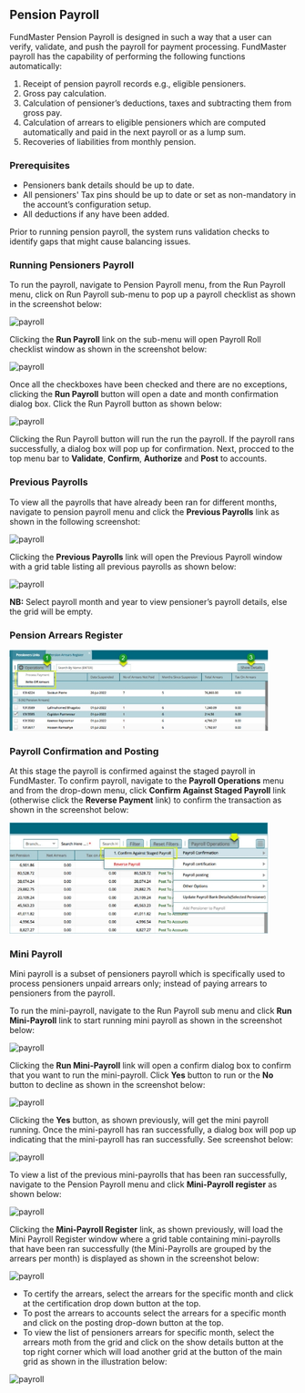 ## **Pension Payroll**
FundMaster Pension Payroll is designed in such a way that a user can verify, validate, and push the payroll for payment processing. FundMaster payroll has the capability of performing the following functions automatically:

1. Receipt of pension payroll records e.g., eligible pensioners.
1. Gross pay calculation.
1. Calculation of pensioner’s deductions, taxes and subtracting them from gross pay.
1. Calculation of arrears to eligible pensioners which are computed automatically and paid in the next payroll or as a lump sum.
1. Recoveries of liabilities from monthly pension.

### **Prerequisites**
- Pensioners bank details should be up to date.
- All pensioners' Tax pins should be up to date or set as non-mandatory in the account’s configuration setup.
- All deductions if any have been added.

Prior to running pension payroll, the system runs validation checks to identify gaps that might cause balancing issues.

### **Running Pensioners Payroll**
To run the payroll, navigate to Pension Payroll menu, from the Run Payroll menu, click on Run Payroll sub-menu to pop up a payroll checklist as shown in the screenshot below:

<img  alt="payroll" width="90%" height="auto"  class="center"  src="../.vuepress/public/img/media10/22.png">

Clicking the **Run Payroll** link on the sub-menu will open Payroll Roll checklist window as shown in the screenshot below:

<img  alt="payroll" width="90%" height="auto"  class="center"  src="../.vuepress/public/img/media10/23.png">

Once all the checkboxes have been checked and there are no exceptions, clicking the **Run Payroll** button will open a date and month confirmation dialog box. Click the Run Payroll button as shown below:

<img  alt="payroll" width="90%" height="auto"  class="center"  src="../.vuepress/public/img/media10/24.png">

Clicking the Run Payroll button will run the run the payroll. If the payroll rans successfully, a dialog box will pop up for confirmation. Next, procced to the top menu bar to **Validate**, **Confirm**, **Authorize** and **Post** to accounts.
### **Previous Payrolls**
To view all the payrolls that have already been ran for different months, navigate to pension payroll menu and click the **Previous Payrolls** link as shown in the following screenshot:

<img  alt="payroll" width="90%" height="auto"  class="center"  src="../.vuepress/public/img/media10/25.png">

Clicking the **Previous Payrolls** link will open the Previous Payroll window with a grid table listing all previous payrolls as shown below: 

<img  alt="payroll" width="90%" height="auto"  class="center"  src="../.vuepress/public/img/media10/26.png">

**NB:** Select payroll month and year to view pensioner’s payroll details, else the grid will be empty.


### **Pension Arrears Register**
<img  alt="payroll" width="90%" height="auto"  class="center"  src="../.vuepress/public/img/media10/27.png">

### **Payroll Confirmation and Posting**
At this stage the payroll is confirmed against the staged payroll in FundMaster. To confirm payroll, navigate to the **Payroll Operations** menu and from the drop-down menu, click **Confirm Against Staged Payroll** link (otherwise click the **Reverse Payment** link) to confirm the transaction as shown in the screenshot below:

<img  alt="payroll" width="90%" height="auto"  class="center"  src="../.vuepress/public/img/media10/28.png">

### **Mini Payroll**
Mini payroll is a subset of pensioners payroll which is specifically used to process pensioners unpaid arrears only; instead of paying arrears to pensioners from the payroll. 

To run the mini-payroll, navigate to the Run Payroll sub menu and click **Run Mini-Payroll** link to start running mini payroll as shown in the screenshot below:

<img  alt="payroll" width="90%" height="auto"  class="center"  src="../.vuepress/public/img/media10/29.png">

Clicking the **Run Mini-Payroll** link will open a confirm dialog box to confirm that you want to run the mini-payroll. Click **Yes** button to run or the **No** button to decline as shown in the screenshot below: 

<img  alt="payroll" width="90%" height="auto"  class="center"  src="../.vuepress/public/img/media10/30.png">

Clicking the **Yes** button, as shown previously, will get the mini payroll running. Once the mini-payroll has ran successfully, a dialog box will pop up indicating that the mini-payroll has ran successfully. See screenshot below: 

<img  alt="payroll" width="90%" height="auto"  class="center"  src="../.vuepress/public/img/media10/31.png">

To view a list of the previous mini-payrolls that has been ran successfully, navigate to the Pension Payroll menu and click **Mini-Payroll register** as shown below: 

<img  alt="payroll" width="90%" height="auto"  class="center"  src="../.vuepress/public/img/media10/32.png">

Clicking the **Mini-Payroll Register** link, as shown previously, will load the Mini Payroll Register window where a grid table containing mini-payrolls that have been ran successfully (the Mini-Payrolls are grouped by the arrears per month) is displayed as shown in the screenshot below:

<img  alt="payroll" width="90%" height="auto"  class="center"  src="../.vuepress/public/img/media10/33.png">

- To certify the arrears, select the arrears for the specific month and click at the certification drop down button at the top.
- To post the arrears to accounts select the arrears for a specific month and click on the posting drop-down button at the top.
- To view the list of pensioners arrears for specific month, select the arrears moth from the grid and click on the show details button at the top right corner which will load another grid at the button of the main grid as shown in the illustration below:

<img  alt="payroll" width="90%" height="auto"  class="center"  src="../.vuepress/public/img/media10/34.png">